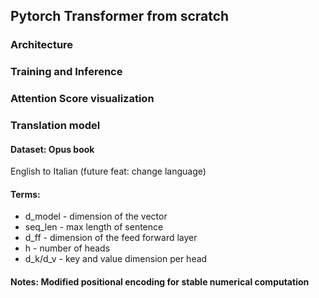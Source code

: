 ## Pytorch Transformer from scratch

### Architecture
### Training and Inference
### Attention Score visualization
### Translation model

#### Dataset: Opus book
English to Italian (future feat: change language)

#### Terms:
* d_model - dimension of the vector
* seq_len - max length of sentence
* d_ff - dimension of the feed forward layer
* h - number of heads
* d_k/d_v - key and value dimension per head

#### Notes: Modified positional encoding for stable numerical computation

